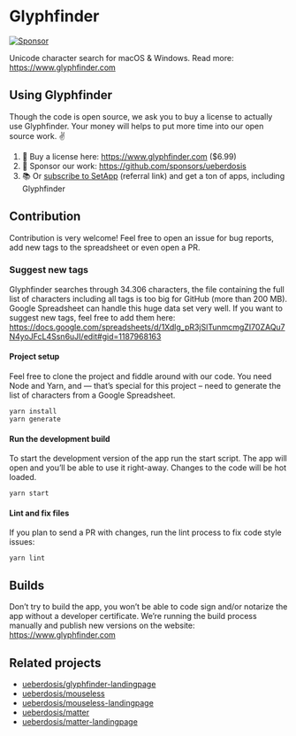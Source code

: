 # Glyphfinder

[![Sponsor](https://img.shields.io/static/v1?label=Sponsor&message=%E2%9D%A4&logo=GitHub)](https://github.com/sponsors/ueberdosis)

Unicode character search for macOS & Windows. Read more: https://www.glyphfinder.com

## Using Glyphfinder

Though the code is open source, we ask you to buy a license to actually use Glyphfinder. Your money will helps to put more time into our open source work. ✌️

1. 🤑 Buy a license here: https://www.glyphfinder.com ($6.99)
2. 💝 Sponsor our work: https://github.com/sponsors/ueberdosis
3. 📚️ Or [subscribe to SetApp](https://go.setapp.com/stp268?refAppID=388&utm_medium=available_on_setapp_button&utm_source=388&utm_campaign=https://github.com/ueberdosis/glyphfinder) (referral link) and get a ton of apps, including Glyphfinder

## Contribution

Contribution is very welcome! Feel free to open an issue for bug reports, add new tags to the spreadsheet or even open a PR.

### Suggest new tags

Glyphfinder searches through 34.306 characters, the file containing the full list of characters including all tags is too big for GitHub (more than 200 MB). Google Spreadsheet can handle this huge data set very well. If you want to suggest new tags, feel free to add them here: https://docs.google.com/spreadsheets/d/1Xdlg_pR3jSlTunmcmgZI70ZAQu7N4yoJFcL4Ssn6uJI/edit#gid=1187968163

#### Project setup

Feel free to clone the project and fiddle around with our code. You need Node and Yarn, and — that’s special for this project – need to generate the list of characters from a Google Spreadsheet.

```
yarn install
yarn generate
```

#### Run the development build

To start the development version of the app run the start script. The app will open and you’ll be able to use it right-away. Changes to the code will be hot loaded.

```
yarn start
```

#### Lint and fix files

If you plan to send a PR with changes, run the lint process to fix code style issues:

```
yarn lint
```

## Builds

Don’t try to build the app, you won’t be able to code sign and/or notarize the app without a developer certificate. We’re running the build process manually and publish new versions on the website: https://www.glyphfinder.com

## Related projects

* [ueberdosis/glyphfinder-landingpage](https://github.com/ueberdosis/glyphfinder-landingpage)
* [ueberdosis/mouseless](https://github.com/ueberdosis/mouseless)
* [ueberdosis/mouseless-landingpage](https://github.com/ueberdosis/mouseless-landingpage)
* [ueberdosis/matter](https://github.com/ueberdosis/matter)
* [ueberdosis/matter-landingpage](https://github.com/ueberdosis/matter-landingpage)